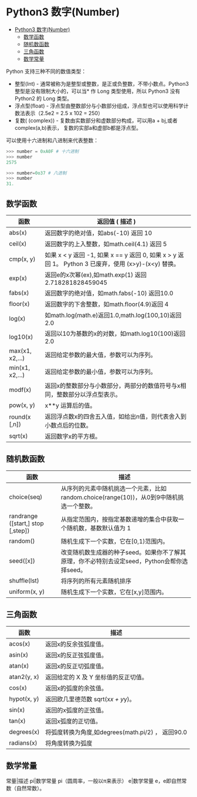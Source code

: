 # Python3 数字(Number)

<!-- @import "[TOC]" {cmd="toc" depthFrom=1 depthTo=6 orderedList=false} -->

<!-- code_chunk_output -->

- [Python3 数字(Number)](#python3-数字number)
  - [数学函数](#数学函数)
  - [随机数函数](#随机数函数)
  - [三角函数](#三角函数)
  - [数学常量](#数学常量)

<!-- /code_chunk_output -->

Python 支持三种不同的数值类型：

* 整型(Int) - 通常被称为是整型或整数，是正或负整数，不带小数点。Python3 整型是没有限制大小的，可以当* 作 Long 类型使用，所以 Python3 没有 Python2 的 Long 类型。
* 浮点型(float) - 浮点型由整数部分与小数部分组成，浮点型也可以使用科学计数法表示（2.5e2 = 2.5 x 102 = 250）
* 复数( (complex)) - 复数由实数部分和虚数部分构成，可以用a + bj,或者complex(a,b)表示， 复数的实部a和虚部b都是浮点型。

可以使用十六进制和八进制来代表整数：

```py
>>> number = 0xA0F # 十六进制
>>> number
2575

>>> number=0o37 # 八进制
>>> number
31.
```

## 数学函数

函数|返回值 ( 描述 )
---|---
abs(x)|返回数字的绝对值，如abs(-10) 返回 10
ceil(x)|返回数字的上入整数，如math.ceil(4.1) 返回 5
cmp(x, y)|如果 x < y 返回 -1, 如果 x == y 返回 0, 如果 x > y 返回 1。 Python 3 已废弃，使用 (x>y)-(x<y) 替换。
exp(x)|返回e的x次幂(ex),如math.exp(1) 返回2.718281828459045
fabs(x)|返回数字的绝对值，如math.fabs(-10) 返回10.0
floor(x)|返回数字的下舍整数，如math.floor(4.9)返回 4
log(x)|如math.log(math.e)返回1.0,math.log(100,10)返回2.0
log10(x)|返回以10为基数的x的对数，如math.log10(100)返回 2.0
max(x1, x2,...)|返回给定参数的最大值，参数可以为序列。
min(x1, x2,...)|返回给定参数的最小值，参数可以为序列。
modf(x)|返回x的整数部分与小数部分，两部分的数值符号与x相同，整数部分以浮点型表示。
pow(x, y)|x**y 运算后的值。
round(x \[,n])|返回浮点数x的四舍五入值，如给出n值，则代表舍入到小数点后的位数。
sqrt(x)|返回数字x的平方根。

## 随机数函数

函数|描述
---|---
choice(seq)|从序列的元素中随机挑选一个元素，比如random.choice(range(10))，从0到9中随机挑选一个整数。
randrange ([start,] stop [,step])|从指定范围内，按指定基数递增的集合中获取一个随机数，基数默认值为 1
random()|随机生成下一个实数，它在[0,1)范围内。
seed([x])|改变随机数生成器的种子seed。如果你不了解其原理，你不必特别去设定seed，Python会帮你选择seed。
shuffle(lst)|将序列的所有元素随机排序
uniform(x, y)|随机生成下一个实数，它在[x,y]范围内。

## 三角函数

函数|描述
---|---
acos(x)|返回x的反余弦弧度值。
asin(x)|返回x的反正弦弧度值。
atan(x)|返回x的反正切弧度值。
atan2(y, x)|返回给定的 X 及 Y 坐标值的反正切值。
cos(x)|返回x的弧度的余弦值。
hypot(x, y)|返回欧几里德范数 sqrt(x*x + y*y)。
sin(x)|返回的x弧度的正弦值。
tan(x)|返回x弧度的正切值。
degrees(x)|将弧度转换为角度,如degrees(math.pi/2) ， 返回90.0
radians(x)|将角度转换为弧度

## 数学常量

常量|描述
pi|数学常量 pi（圆周率，一般以π来表示）
e|数学常量 e，e即自然常数（自然常数）。
